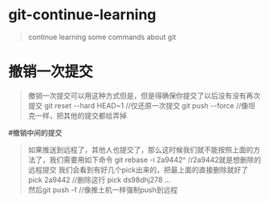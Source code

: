 # git-continue-learning
>continue learning some commands about git

# 撤销一次提交
>撤销一次提交可以用这种方式但是，但是得确保你提交了以后没有没有再次提交
 git reset --hard HEAD~1 //仅还原一次提交
 git push --force //像坦克一样，把其他的提交都给弄掉


#撤销中间的提交
> 如果推送到远程了，其他人也提交了，那么这时候我们就不能按照上面的方法了，我们需要用如下命令
  git rebase -i 2a9442^ //2a9442就是想删除的远程提交
  我们会看到有好几个pick出来的，把最上面的直接删除就好了
  pick 2a9442 //删除这行
  pick ds98dhj278
  ...  
  然后git push -f //像推土机一样强制push到远程


